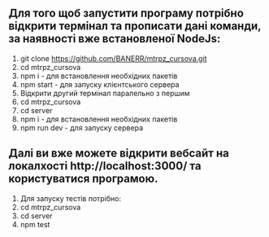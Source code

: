## Для того щоб запустити програму потрібно відкрити термінал та прописати дані команди, за наявності вже встановленої NodeJs:

1. git clone https://github.com/BANERR/mtrpz_cursova.git
2. cd mtrpz_cursova
3. npm i - для встановлення необхідних пакетів
4. npm start - для запуску клієнтського сервера
5. Відкрити другий термінал паралельно з першим
6. cd mtrpz_cursova
7. cd server
8. npm i - для встановлення необхідних пакетів
9. npm run dev - для запуску сервера

## Далі ви вже можете відкрити вебсайт на локалхості http://localhost:3000/ та користуватися програмою.

1. Для запуску тестів потрібно:
2. cd mtrpz_cursova
3. cd server
4. npm test
